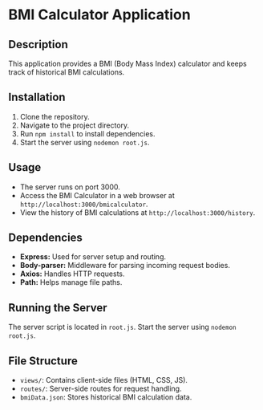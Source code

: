 # BMI Calculator Application

## Description
This application provides a BMI (Body Mass Index) calculator and keeps track of historical BMI calculations.

## Installation
1. Clone the repository.
2. Navigate to the project directory.
3. Run `npm install` to install dependencies.
4. Start the server using `nodemon root.js`.

## Usage
- The server runs on port 3000.
- Access the BMI Calculator in a web browser at `http://localhost:3000/bmicalculator`.
- View the history of BMI calculations at `http://localhost:3000/history`.

## Dependencies
- **Express:** Used for server setup and routing.
- **Body-parser:** Middleware for parsing incoming request bodies.
- **Axios:** Handles HTTP requests.
- **Path:** Helps manage file paths.

## Running the Server
The server script is located in `root.js`. Start the server using `nodemon root.js`.

## File Structure
- `views/`: Contains client-side files (HTML, CSS, JS).
- `routes/`: Server-side routes for request handling.
- `bmiData.json`: Stores historical BMI calculation data.

